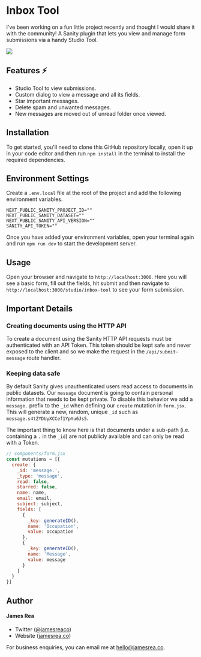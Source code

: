 # Inbox Tool

I've been working on a fun little project recently and thought I would share it with the community! A Sanity plugin that lets you view and manage form submissions via a handy Studio Tool. 

<img src="https://f000.backblazeb2.com/file/jamesrea/Screenshot+2024-02-10+at+1.12.29%E2%80%AFPM.png"/>

## Features ⚡️

- Studio Tool to view submissions.
- Custom dialog to view a message and all its fields.
- Star important messages.
- Delete spam and unwanted messages.
- New messages are moved out of unread folder once viewed.

## Installation

To get started, you'll need to clone this GitHub repository locally, open it up in your code editor and then run `npm install` in the terminal to install the required dependencies.

## Environment Settings

Create a `.env.local` file at the root of the project and add the following environment variables.

```
NEXT_PUBLIC_SANITY_PROJECT_ID=""
NEXT_PUBLIC_SANITY_DATASET=""
NEXT_PUBLIC_SANITY_API_VERSION=""
SANITY_API_TOKEN=""
```

Once you have added your environment variables, open your terminal again and run `npm run dev` to start the development server.

## Usage

Open your browser and navigate to `http://localhost:3000`. Here you will see a basic form, fill out the fields, hit submit and then navigate to `http://localhost:3000/studio/inbox-tool` to see your form submission.

## Important Details

### Creating documents using the HTTP API

To create a document using the Sanity HTTP API requests must be authenticated with an API Token. This token should be kept safe and never exposed to the client and so we make the request in the `/api/submit-message` route handler.

### Keeping data safe

By default Sanity gives unauthenticated users read access to documents in public datasets. Our `message` document is going to contain personal information that needs to be kept private. To disable this behavior we add a `message.` prefix to the `_id` when defining our `create` mutation in `form.jsx`. This will generate a new, random, unique `_id` such as `message.s4tZYDUyXCCef1YpYu6Js5`. 

The important thing to know here is that documents under a sub-path (i.e. containing a `.` in the `_id`) are not publicly available and can only be read with a Token.

```javascript
// components/form.jsx
const mutations = [{
  create: {
    _id: 'message.',
    _type: 'message', 
    read: false,
    starred: false,
    name: name,
    email: email,
    subject: subject,
    fields: [
      {
        _key: generateID(),
        name: 'Occupation',
        value: occupation
      },
      {
        _key: generateID(),
        name: 'Message',
        value: message
      }
    ]
  }
}]
```

## Author

#### James Rea

- Twitter ([@jamesreaco](https://twitter.com/jamesreaco))
- Website ([jamesrea.co](https://jamesrea.co))

For business enquiries, you can email me at hello@jamesrea.co.

